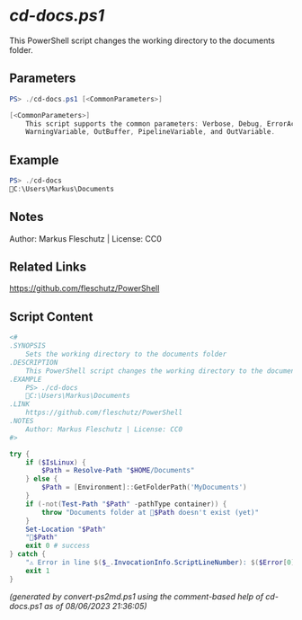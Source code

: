 *cd-docs.ps1*
================

This PowerShell script changes the working directory to the documents folder.

Parameters
----------
```powershell
PS> ./cd-docs.ps1 [<CommonParameters>]

[<CommonParameters>]
    This script supports the common parameters: Verbose, Debug, ErrorAction, ErrorVariable, WarningAction, 
    WarningVariable, OutBuffer, PipelineVariable, and OutVariable.
```

Example
-------
```powershell
PS> ./cd-docs
📂C:\Users\Markus\Documents

```

Notes
-----
Author: Markus Fleschutz | License: CC0

Related Links
-------------
https://github.com/fleschutz/PowerShell

Script Content
--------------
```powershell
<#
.SYNOPSIS
	Sets the working directory to the documents folder
.DESCRIPTION
	This PowerShell script changes the working directory to the documents folder.
.EXAMPLE
	PS> ./cd-docs
	📂C:\Users\Markus\Documents
.LINK
	https://github.com/fleschutz/PowerShell
.NOTES
	Author: Markus Fleschutz | License: CC0
#>

try {
	if ($IsLinux) {
		$Path = Resolve-Path "$HOME/Documents"
	} else {
		$Path = [Environment]::GetFolderPath('MyDocuments')
	}
	if (-not(Test-Path "$Path" -pathType container)) {
		throw "Documents folder at 📂$Path doesn't exist (yet)"
	}
	Set-Location "$Path"
	"📂$Path"
	exit 0 # success
} catch {
	"⚠️ Error in line $($_.InvocationInfo.ScriptLineNumber): $($Error[0])"
	exit 1
}
```

*(generated by convert-ps2md.ps1 using the comment-based help of cd-docs.ps1 as of 08/06/2023 21:36:05)*
